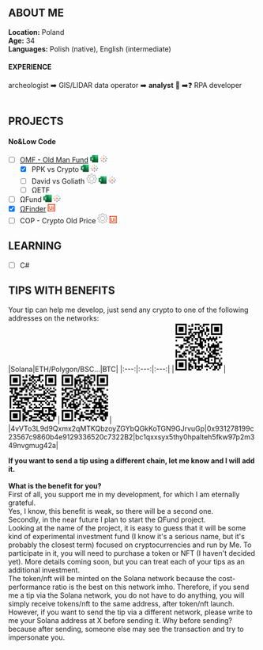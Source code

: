 ## ABOUT ME
<b>Location:</b> Poland<br>
<b>Age:</b> 34<br>
**Languages:** Polish (native), English (intermediate)

#### EXPERIENCE
archeologist ➡️ GIS/LIDAR data operator ➡️ <b>analyst</b> 🏦 ➡️❓ RPA developer
<br><br>

## PROJECTS
#### No&Low Code
- [ ] <a href="https://public.tableau.com/app/profile/chrisomega/viz/OldManFund/OMF" target="_blank">OMF - Old Man Fund</a> <img src="/excel.svg" height="15">  <img src="/tableau.png" height="15">
  - [x] PPK vs Crypto <img src="/excel.svg" height="15">  <img src="/tableau.png" height="15">
  - [ ] David vs Goliath <img src="/gear_black.gif" height="20"> <img src="/excel.svg" height="15">  <img src="/tableau.png" height="15">
  - [ ] ΩETF
- [ ] ΩFund <img src="/excel.svg" height="15">  <img src="/tableau.png" height="15">
- [x] <a href="https://github.com/chrisprimeomega/OmegaFinder_robot_att" target="_blank">ΩFinder</a> <img src="/uipath.svg" height="15">
- [ ] COP - Crypto Old Price <img src="/gear_black.gif" height="20"> <img src="/uipath.svg" height="15">

## LEARNING
- [ ] C#

## TIPS WITH BENEFITS
Your tip can help me develop, just send any crypto to one of the following addresses on the networks:<br>
|Solana|ETH/Polygon/BSC...|BTC|
|:---:|:---:|:---:|
|<img src="/solanaQR.png" width=100px>|<img src="/ethQR.png" width=100px>|<img src="/btcQR.png" width=100px>|
|4vVTo3L9d9Qxmx2qMTKQbzoyZGYbQGkKoTGN9GJrvuGp|0x931278199c23567c9860b4e9129336520c7322B2|bc1qxxsyx5thy0hpalteh5fkw97p2m349nvgmug42a|

**If you want to send a tip using a different chain, let me know and I will add it.**<br><br>
**What is the benefit for you?** <br>
First of all, you support me in my development, for which I am eternally grateful.<br>
Yes, I know, this benefit is weak, so there will be a second one.<br>
Secondly, in the near future I plan to start the ΩFund project.<br>
Looking at the name of the project, it is easy to guess that it will be some kind of experimental investment fund (I know it's a serious name, but it's probably the closest term) focused on cryptocurrencies and run by Me. To participate in it, you will need to purchase a token or NFT (I haven't decided yet). More details coming soon, but you can treat each of your tips as an additional investment.<br>
The token/nft will be minted on the Solana network because the cost-performance ratio is the best on this network imho. Therefore, if you send me a tip via the Solana network, you do not have to do anything, you will simply receive tokens/nft to the same address, after token/nft launch. However, if you want to send the tip via a different network, please write to me your Solana address at X before sending it. Why before sending? because after sending, someone else may see the transaction and try to impersonate you.
